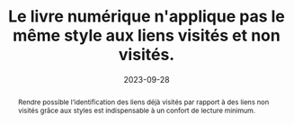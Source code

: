 ---
N: '136'
Rubrique: Liens
title: Le livre numérique n'applique pas le même style aux liens visités  et non visités. 
abstract: Rendre possible l’identification des liens déjà visités par rapport à des liens non visités grâce aux styles est indispensable à un confort de lecture minimum.
categories: [" Liens"]
agrege: O4136-E044
opquast: '4 136'
indiceebook: '44'
description: "Règle n° 044"
before: "043"
weight: "044"
after: "045"
actif: '1'
layout: rules
date: 2023-09-28
tags: ["Utilisabilité", ""]
objectif: ["Faciliter l'identification des contenus déjà visités.", "Faciliter l'identification des contenus restant à découvrir.", "Inciter à la découverte de nouveaux contenus"]
Meo: ["Ne pas appliquer les mêmes styles CSS par défaut pour les liens non visités (sélecteurs a ou a:link) et pour les liens visités (sélecteur a:visited). "]
Controle: ["Dans chaque page contenant des hyperliens&nbsp;:
<ul>
<li>Contrôler la présence et l'utilisation du sélecteur&nbsp;:visited dans les feuilles de style CSS et l'utilisation d'un style différent de celui appliqué à a ou a:link ou bien ;/li>
<li>Contrôler l'absence du sélecteur&nbsp;:visited dans les feuilles de style CSS pour laisser le style par défaut de l’appareil de lecture s'appliquer</li></ul>"]
epubcheck: 
ace: 
humancheck: true
Source: ["Opquast"]
Referentiel: [""]
steps: ["Conception", "Développement"]
---